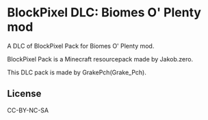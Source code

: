 # BlockPixel DLC: Biomes O' Plenty mod

A DLC of BlockPixel Pack for Biomes O' Plenty mod. 

BlockPixel Pack is a Minecraft resourcepack made by Jakob.zero.

This DLC pack is made by GrakePch(Grake_Pch).

## License

CC-BY-NC-SA
